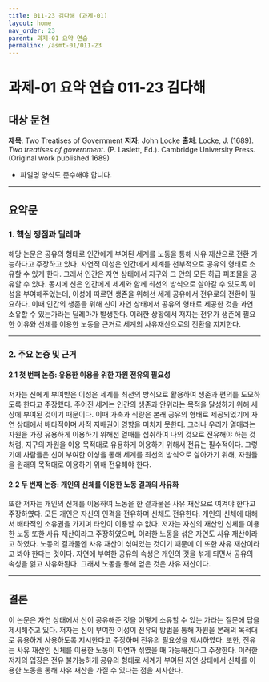 ```yaml
---
title: 011-23 김다해 (과제-01)
layout: home
nav_order: 23
parent: 과제-01 요약 연습
permalink: /asmt-01/011-23
---
```


# 과제-01 요약 연습 011-23 김다해

## 대상 문헌  
**제목**: Two Treatises of Government
**저자**: John Locke
**출처**: Locke, J. (1689). *Two treatises of government*. (P. Laslett, Ed.). Cambridge University Press. (Original work published 1689)

- 파일명 양식도 준수해야 합니다. 


---

## 요약문  

### 1. 핵심 쟁점과 딜레마  
해당 논문은 공유의 형태로 인간에게 부여된 세계를 노동을 통해 사유 재산으로 전환 가능하다고 주장하고 있다. 자연적 이성은 인간에게 세계를 천부적으로 공유의 형태로 소유할 수 있게  한다. 그래서 인간은 자연 상태에서 지구와 그 안의 모든 하급 피조물을 공유할 수 있다. 동시에 신은 인간에게 세계와 함께 최선의 방식으로 살아갈 수 있도록 이성을 부여해주었는데, 이성에 따르면 생존을 위해선 세계 공유에서 전유로의 전환이 필요하다. 이때 인간의 생존을 위해 신이 자연 상태에서 공유의 형태로 제공한 것을 과연 소유할 수 있는가라는 딜레마가 발생한다. 이러한 상황에서 저자는 전유가 생존에 필요한 이유와 신체를 이용한 노동을 근거로 세계의 사유재산으로의 전환을 지지한다.

---

### 2. 주요 논증 및 근거  

#### 2.1 첫 번째 논증: 유용한 이용을 위한 자원 전유의 필요성
저자는 신에게 부여받은 이성은 세계를 최선의 방식으로 활용하여 생존과 편의를 도모하도록 한다고 주장했다. 주어진 세계는 인간의 생존과 안위라는 목적을 달성하기 위해 세상에 부여된 것이기 때문이다. 이때 가축과 식량은 본래 공유의 형태로 제공되었기에 자연 상태에서 배타적이며 사적 지배권이 영향을 미치지 못한다. 그러나 우리가 열매라는 자원을 가장 유용하게 이용하기 위해선 열매를 섭취하여 나의 것으로 전유해야 하는 것처럼, 지구의 자원을 이용 목적대로 유용하게 이용하기 위해서 전유는 필수적이다. 그렇기에 사람들은 신이 부여한 이성을 통해 세계를 최선의 방식으로 살아가기 위해, 자원들을 원래의 목적대로 이용하기 위해 전유해야 한다.

#### 2.2 두 번째 논증: 개인의 신체를 이용한 노동 결과의 사유화 
또한 저자는 개인의 신체를 이용하여 노동을 한 결과물은 사유 재산으로 여겨야 한다고 주장하였다. 모든 개인은 자신의 인격을 전유하며 신체도 전유한다. 개인의 신체에 대해서 배타적인 소유권을 가지며 타인이 이용할 수 없다. 저자는 자신의 재산인 신체를 이용한 노동 또한 사유 재산이라고 주장하였으며, 이러한 노동을 섞은 자연도 사유 재산이라고 하였다. 노동의 결과물엔 사유 재산이 섞여있는 것이기 때문에 이 또한 사유 재산이라고 봐야 한다는 것이다. 자연에 부여한 공유의 속성은 개인의 것을 섞게 되면서 공유의 속성을 잃고 사유화된다. 그래서 노동을 통해 얻은 것은 사유 재산이다.

---

## 결론  
이 논문은 자연 상태에서 신이 공유해준 것을 어떻게 소유할 수 있는 가라는 질문에 답을 제시해주고 있다. 저자는 신이 부여한 이성이 전유의 방법을 통해 자원을 본래의 목적대로 유용하게 사용하도록 지시한다고 주장하며 전유의 필요성을 제시하였다. 또한, 전유는 사유 재산인 신체를 이용한 노동이 자연과 섞였을 때 가능해진다고 주장한다. 이러한 저자의 입장은 전유 불가능하게 공유의 형태로 세계가 부여된 자연 상태에서 신체를 이용한 노동을 통해 사유 재산을 가질 수 있다는 점을 시사한다.